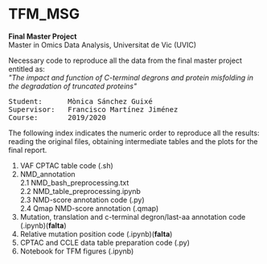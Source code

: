 # TFM_MSG
**Final Master Project**\
Master in Omics Data Analysis, Universitat de Vic (UVIC)

Necessary code to reproduce all the data from the final master project entitled as:\
*"The impact and function of C-terminal degrons and protein misfolding in the degradation of truncated proteins"*
<pre>
Student:      Mònica Sánchez Guixé
Supervisor:   Francisco Martínez Jiménez
Course:       2019/2020
</pre>

The following index indicates the numeric order to reproduce all the results: reading the original files, obtaining intermediate tables and the plots for the final report.

1. VAF CPTAC table code (.sh)
2. NMD_annotation\
  2.1 NMD_bash_preprocessing.txt\
  2.2 NMD_table_preprocessing.ipynb\
  2.3 NMD-score annotation code (.py)\
  2.4 Qmap NMD-score annotation (.qmap)
3. Mutation, translation and c-terminal degron/last-aa annotation code (.ipynb)(**falta**)
4. Relative mutation position code (.ipynb)(**falta**)
5. CPTAC and CCLE data table preparation code (.py)
6. Notebook for TFM figures (.ipynb)
